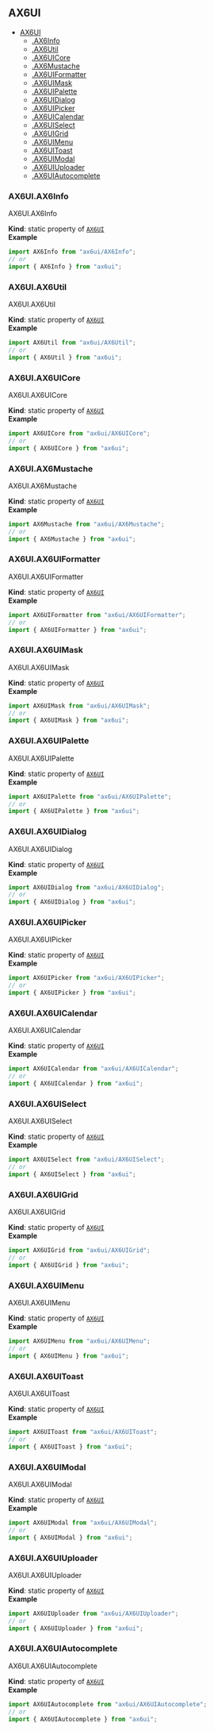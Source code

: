 <a name="module_AX6UI"></a>

## AX6UI

* [AX6UI](#module_AX6UI)
    * [.AX6Info](#module_AX6UI.AX6Info)
    * [.AX6Util](#module_AX6UI.AX6Util)
    * [.AX6UICore](#module_AX6UI.AX6UICore)
    * [.AX6Mustache](#module_AX6UI.AX6Mustache)
    * [.AX6UIFormatter](#module_AX6UI.AX6UIFormatter)
    * [.AX6UIMask](#module_AX6UI.AX6UIMask)
    * [.AX6UIPalette](#module_AX6UI.AX6UIPalette)
    * [.AX6UIDialog](#module_AX6UI.AX6UIDialog)
    * [.AX6UIPicker](#module_AX6UI.AX6UIPicker)
    * [.AX6UICalendar](#module_AX6UI.AX6UICalendar)
    * [.AX6UISelect](#module_AX6UI.AX6UISelect)
    * [.AX6UIGrid](#module_AX6UI.AX6UIGrid)
    * [.AX6UIMenu](#module_AX6UI.AX6UIMenu)
    * [.AX6UIToast](#module_AX6UI.AX6UIToast)
    * [.AX6UIModal](#module_AX6UI.AX6UIModal)
    * [.AX6UIUploader](#module_AX6UI.AX6UIUploader)
    * [.AX6UIAutocomplete](#module_AX6UI.AX6UIAutocomplete)

<a name="module_AX6UI.AX6Info"></a>

### AX6UI.AX6Info
AX6UI.AX6Info

**Kind**: static property of <code>[AX6UI](#module_AX6UI)</code>  
**Example**  
```js
import AX6Info from "ax6ui/AX6Info";
// or
import { AX6Info } from "ax6ui";
```
<a name="module_AX6UI.AX6Util"></a>

### AX6UI.AX6Util
AX6UI.AX6Util

**Kind**: static property of <code>[AX6UI](#module_AX6UI)</code>  
**Example**  
```js
import AX6Util from "ax6ui/AX6Util";
// or
import { AX6Util } from "ax6ui";
```
<a name="module_AX6UI.AX6UICore"></a>

### AX6UI.AX6UICore
AX6UI.AX6UICore

**Kind**: static property of <code>[AX6UI](#module_AX6UI)</code>  
**Example**  
```js
import AX6UICore from "ax6ui/AX6UICore";
// or
import { AX6UICore } from "ax6ui";
```
<a name="module_AX6UI.AX6Mustache"></a>

### AX6UI.AX6Mustache
AX6UI.AX6Mustache

**Kind**: static property of <code>[AX6UI](#module_AX6UI)</code>  
**Example**  
```js
import AX6Mustache from "ax6ui/AX6Mustache";
// or
import { AX6Mustache } from "ax6ui";
```
<a name="module_AX6UI.AX6UIFormatter"></a>

### AX6UI.AX6UIFormatter
AX6UI.AX6UIFormatter

**Kind**: static property of <code>[AX6UI](#module_AX6UI)</code>  
**Example**  
```js
import AX6UIFormatter from "ax6ui/AX6UIFormatter";
// or
import { AX6UIFormatter } from "ax6ui";
```
<a name="module_AX6UI.AX6UIMask"></a>

### AX6UI.AX6UIMask
AX6UI.AX6UIMask

**Kind**: static property of <code>[AX6UI](#module_AX6UI)</code>  
**Example**  
```js
import AX6UIMask from "ax6ui/AX6UIMask";
// or
import { AX6UIMask } from "ax6ui";
```
<a name="module_AX6UI.AX6UIPalette"></a>

### AX6UI.AX6UIPalette
AX6UI.AX6UIPalette

**Kind**: static property of <code>[AX6UI](#module_AX6UI)</code>  
**Example**  
```js
import AX6UIPalette from "ax6ui/AX6UIPalette";
// or
import { AX6UIPalette } from "ax6ui";
```
<a name="module_AX6UI.AX6UIDialog"></a>

### AX6UI.AX6UIDialog
AX6UI.AX6UIDialog

**Kind**: static property of <code>[AX6UI](#module_AX6UI)</code>  
**Example**  
```js
import AX6UIDialog from "ax6ui/AX6UIDialog";
// or
import { AX6UIDialog } from "ax6ui";
```
<a name="module_AX6UI.AX6UIPicker"></a>

### AX6UI.AX6UIPicker
AX6UI.AX6UIPicker

**Kind**: static property of <code>[AX6UI](#module_AX6UI)</code>  
**Example**  
```js
import AX6UIPicker from "ax6ui/AX6UIPicker";
// or
import { AX6UIPicker } from "ax6ui";
```
<a name="module_AX6UI.AX6UICalendar"></a>

### AX6UI.AX6UICalendar
AX6UI.AX6UICalendar

**Kind**: static property of <code>[AX6UI](#module_AX6UI)</code>  
**Example**  
```js
import AX6UICalendar from "ax6ui/AX6UICalendar";
// or
import { AX6UICalendar } from "ax6ui";
```
<a name="module_AX6UI.AX6UISelect"></a>

### AX6UI.AX6UISelect
AX6UI.AX6UISelect

**Kind**: static property of <code>[AX6UI](#module_AX6UI)</code>  
**Example**  
```js
import AX6UISelect from "ax6ui/AX6UISelect";
// or
import { AX6UISelect } from "ax6ui";
```
<a name="module_AX6UI.AX6UIGrid"></a>

### AX6UI.AX6UIGrid
AX6UI.AX6UIGrid

**Kind**: static property of <code>[AX6UI](#module_AX6UI)</code>  
**Example**  
```js
import AX6UIGrid from "ax6ui/AX6UIGrid";
// or
import { AX6UIGrid } from "ax6ui";
```
<a name="module_AX6UI.AX6UIMenu"></a>

### AX6UI.AX6UIMenu
AX6UI.AX6UIMenu

**Kind**: static property of <code>[AX6UI](#module_AX6UI)</code>  
**Example**  
```js
import AX6UIMenu from "ax6ui/AX6UIMenu";
// or
import { AX6UIMenu } from "ax6ui";
```
<a name="module_AX6UI.AX6UIToast"></a>

### AX6UI.AX6UIToast
AX6UI.AX6UIToast

**Kind**: static property of <code>[AX6UI](#module_AX6UI)</code>  
**Example**  
```js
import AX6UIToast from "ax6ui/AX6UIToast";
// or
import { AX6UIToast } from "ax6ui";
```
<a name="module_AX6UI.AX6UIModal"></a>

### AX6UI.AX6UIModal
AX6UI.AX6UIModal

**Kind**: static property of <code>[AX6UI](#module_AX6UI)</code>  
**Example**  
```js
import AX6UIModal from "ax6ui/AX6UIModal";
// or
import { AX6UIModal } from "ax6ui";
```
<a name="module_AX6UI.AX6UIUploader"></a>

### AX6UI.AX6UIUploader
AX6UI.AX6UIUploader

**Kind**: static property of <code>[AX6UI](#module_AX6UI)</code>  
**Example**  
```js
import AX6UIUploader from "ax6ui/AX6UIUploader";
// or
import { AX6UIUploader } from "ax6ui";
```
<a name="module_AX6UI.AX6UIAutocomplete"></a>

### AX6UI.AX6UIAutocomplete
AX6UI.AX6UIAutocomplete

**Kind**: static property of <code>[AX6UI](#module_AX6UI)</code>  
**Example**  
```js
import AX6UIAutocomplete from "ax6ui/AX6UIAutocomplete";
// or
import { AX6UIAutocomplete } from "ax6ui";
```
